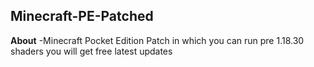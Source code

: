 ## Minecraft-PE-Patched

**About**
 -Minecraft Pocket Edition Patch in which you can run pre 1.18.30 shaders you will get free latest updates
